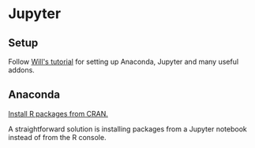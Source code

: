 #  Jupyter
## Setup
Follow [Will's tutorial](https://www.linkedin.com/pulse/jupyter-visible-your-horizon-william-blevins) for setting up Anaconda, Jupyter and many useful addons.

## Anaconda

[Install R packages from CRAN.](http://ihrke.github.io/conda.html)

A straightforward solution is installing packages from a Jupyter notebook instead of from the R console.
